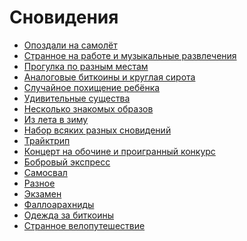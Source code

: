 Сновидения
==========

+ [Опоздали на самолёт](http://it-the-drote.tk/dream/14-12-2013-Опоздали-на-самолёт)
+ [Странное на работе и музыкальные развлечения](http://it-the-drote.tk/dream/08-12-2013-Странное-на-работе-и-музыкальные-развлечения)
+ [Прогулка по разным местам](http://it-the-drote.tk/dream/06-12-2013-Прогулка-по-разным-местам)
+ [Аналоговые биткоины и круглая сирота](http://it-the-drote.tk/dream/30-11-2013-Аналоговые-биткоины-и-круглая-сирота)
+ [Случайное похищение ребёнка](http://it-the-drote.tk/dream/30-11-2013-Случайное-похищение-ребёнка)
+ [Удивительные существа](http://it-the-drote.tk/dream/27-11-2013-Удивительные-существа)
+ [Несколько знакомых образов](http://it-the-drote.tk/dream/22-11-2013-Несколько-знакомых-образов)
+ [Из лета в зиму](http://it-the-drote.tk/dream/12-11-2013-Из-лета-в-зиму)
+ [Набор всяких разных сновидений](http://it-the-drote.tk/dream/02-11-2013-Набор-всяких-разных-сновидений)
+ [Трайктрип](http://it-the-drote.tk/dream/21-10-2013-Трайктрип)
+ [Концерт на обочине и проигранный конкурс](http://it-the-drote.tk/dream/17-10-2013-Концерт-на-обочине-и-проигранный-конкурс)
+ [Бобровый экспресс](http://it-the-drote.tk/dream/07-10-2013-Бобровый-экспресс)
+ [Самосвал](http://it-the-drote.tk/dream/07-10-2013-Самосвал)
+ [Разное](http://it-the-drote.tk/dream/04-10-2013-Разное)
+ [Экзамен](http://it-the-drote.tk/dream/29-09-2013-Экзамен)
+ [Фаллоарахниды](http://it-the-drote.tk/dream/25-09-2013-Фаллоарахниды)
+ [Одежда за биткоины](http://it-the-drote.tk/dream/25-09-2013-Одежда-за-биткоины)
+ [Странное велопутешествие](http://it-the-drote.tk/dream/24-09-2013-Велопутешествие)

